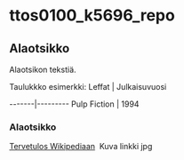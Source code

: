 # ttos0100_k5696_repo

## Alaotsikko

Alaotsikon tekstiä.

Taulukkko esimerkki:
Leffat | Julkaisuvuosi

-------|---------
Pulp Fiction | 1994


### Alaotsikko

[Tervetulos Wikipediaan](https://fi.wikipedia.org/wiki/Wikipedia:Tervetuloa_Wikipediaan)
![]() Kuva linkki jpg


